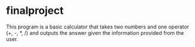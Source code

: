 # finalproject

This program is a basic calculator that takes two numbers and one operator (+, -, *, /) and outputs the answer given the information provided from the user.
